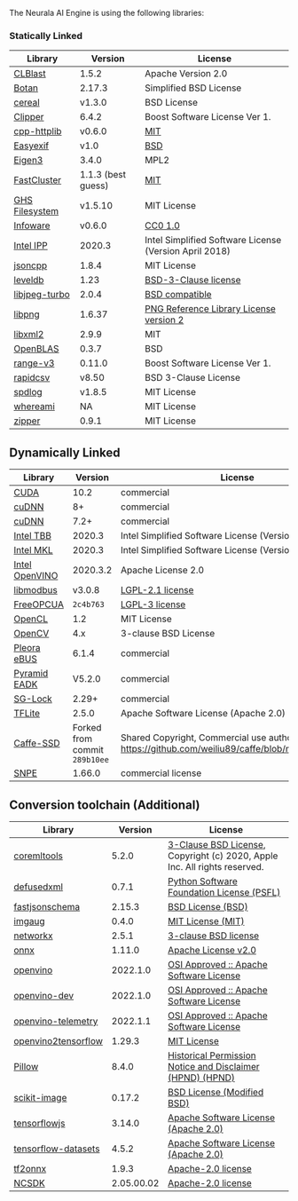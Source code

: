 The Neurala AI Engine is using the following libraries:

### Statically Linked

| Library | Version | License | 
| ------------- | ------------- | ------------- |
| [CLBlast](https://github.com/CNugteren/CLBlast) | 1.5.2 | Apache Version 2.0 |
| [Botan](https://botan.randombit.net/) | 2.17.3 | Simplified BSD License |
| [cereal](http://uscilab.github.io/cereal/) | v1.3.0 | BSD License |
| [Clipper](http://www.angusj.com) | 6.4.2 | Boost Software License Ver 1. |
| [cpp-httplib](https://github.com/yhirose/cpp-httplib) | v0.6.0 | [MIT](https://github.com/yhirose/cpp-httplib/blob/master/LICENSE) |
| [Easyexif](https://github.com/mayanklahiri/easyexif/tags) | v1.0 | [BSD](https://github.com/mayanklahiri/easyexif/blob/master/LICENSE) |
| [Eigen3](http://eigen.tuxfamily.org/) | 3.4.0 | MPL2 |
| [FastCluster](http://danifold.net/fastcluster.html) | 1.1.3 (best guess) | [MIT](https://github.com/dmuellner/fastcluster/blob/master/COPYING.txt) |
| [GHS Filesystem](https://github.com/gulrak/filesystem) | v1.5.10 | MIT License |
| [Infoware](https://github.com/ThePhD/infoware) | v0.6.0 | [CC0 1.0](https://github.com/ThePhD/infoware/blob/main/LICENSE) |
| [Intel IPP](https://www.intel.com/content/www/us/en/developer/tools/oneapi/ipp.html#gs.9l2ebd) | 2020.3 | Intel Simplified Software License (Version April 2018) |
| [jsoncpp](https://github.com/open-source-parsers/jsoncpp) | 1.8.4 | MIT License |
| [leveldb](https://github.com/google/leveldb) | 1.23 | [BSD-3-Clause license](https://github.com/google/leveldb/blob/main/LICENSE) |
| [libjpeg-turbo](https://github.com/libjpeg-turbo/libjpeg-turbo) | 2.0.4 | [BSD compatible](https://github.com/libjpeg-turbo/libjpeg-turbo/blob/master/LICENSE.md) |
| [libpng](http://www.libpng.org/pub/png/libpng.html) | 1.6.37 | [PNG Reference Library License version 2](http://www.libpng.org/pub/png/src/libpng-LICENSE.txt) |
| [libxml2](https://gitlab.gnome.org/GNOME/libxml2) | 2.9.9 | MIT |
| [OpenBLAS](https://www.openblas.net/) | 0.3.7 | BSD |
| [range-v3](https://github.com/ericniebler/range-v3) | 0.11.0 | Boost Software License Ver 1. |
| [rapidcsv](https://github.com/d99kris/rapidcsv) | v8.50 | BSD 3-Clause License |
| [spdlog](https://github.com/gabime/spdlog) | v1.8.5 |  MIT License |
| [whereami](https://github.com/gpakosz/whereami) | NA | MIT License |
| [zipper](https://github.com/sebastiandev/zipper) | 0.9.1 | MIT License |

## Dynamically Linked

| Library | Version | License | 
| ------------- | ------------- | ------------- |
| [CUDA](https://developer.nvidia.com/cuda-downloads) | 10.2 | commercial |
| [cuDNN](https://developer.nvidia.com/cudnn) | 8+ | commercial |
| [cuDNN](https://developer.nvidia.com/tensorrt) | 7.2+ | commercial |
| [Intel TBB](https://www.intel.com/content/www/us/en/developer/tools/oneapi/onetbb.html#gs.9l2e5l) | 2020.3 | Intel Simplified Software License (Version April 2020) |
| [Intel MKL](https://www.intel.com/content/www/us/en/develop/documentation/get-started-with-mkl-for-dpcpp/top.html)      | 2020.3 | Intel Simplified Software License (Version April 2018) | 
| [Intel OpenVINO](https://github.com/openvinotoolkit/openvino) | 2020.3.2 | Apache License 2.0 |
| [libmodbus](https://github.com/stephane/libmodbus) | v3.0.8 | [LGPL-2.1 license](https://github.com/stephane/libmodbus/blob/master/COPYING.LESSER) |
| [FreeOPCUA](https://github.com/FreeOpcUa/freeopcua) | `2c4b763` | [LGPL-3 license](https://github.com/FreeOpcUa/freeopcua/blob/master/COPYING) |
| [OpenCL](https://www.khronos.org/opencl/) | 1.2 | MIT License |
| [OpenCV](https://opencv.org/) | 4.x | 3-clause BSD License |
| [Pleora eBUS](https://www.pleora.com/machine-vision-automation/ebus-sdk/) | 6.1.4 | commercial |
| [Pyramid EADK](https://pyramidsolutions.com/product/netstax-ethernetip-adapter-development-kit-eadk/) | V5.2.0 | commercial |
| [SG-Lock](https://www.sg-lock.com/) | 2.29+ | commercial |
| [TFLite](https://www.tensorflow.org/lite/) | 2.5.0 | Apache Software License (Apache 2.0) |
| [Caffe-SSD](https://github.com/weiliu89/caffe) | Forked from commit `289b10ee` | Shared Copyright, Commercial use authorized, https://github.com/weiliu89/caffe/blob/master/LICENSE |
| [SNPE](https://developer.qualcomm.com/software/qualcomm-neural-processing-sdk) | 1.66.0 | commercial license |

## Conversion toolchain (Additional)

| Library | Version | License | 
| ------------- | ------------- | ------------- |
| [coremltools](https://github.com/apple/coremltools) | 5.2.0 | [3-Clause BSD License](https://opensource.org/licenses/BSD-3-Clause), Copyright (c) 2020, Apple Inc. All rights reserved. |
| [defusedxml](https://github.com/tiran/defusedxml) | 0.7.1 | [Python Software Foundation License (PSFL)](https://github.com/tiran/defusedxml/blob/main/LICENSE) |
| [fastjsonschema](https://github.com/horejsek/python-fastjsonschema) | 2.15.3 | [BSD License (BSD)](https://github.com/horejsek/python-fastjsonschema/blob/master/LICENSE) |
| [imgaug](https://github.com/aleju/imgaug) | 0.4.0 | [MIT License (MIT)](https://github.com/aleju/imgaug/blob/master/LICENSE) |
| [networkx](https://networkx.org/) | 2.5.1 | [3-clause BSD license](https://raw.githubusercontent.com/networkx/networkx/master/LICENSE.txt) |
| [onnx](https://github.com/onnx/onnx) | 1.11.0 | [Apache License v2.0](https://pypi.org/project/onnx/LICENSE) |
| [openvino](https://docs.openvino.ai/latest/index.html) | 2022.1.0 | [OSI Approved :: Apache Software License](https://github.com/openvinotoolkit/openvino/tree/2022.1.1#license) |
| [openvino-dev](https://docs.openvino.ai/latest/index.html) | 2022.1.0 | [OSI Approved :: Apache Software License](https://github.com/openvinotoolkit/openvino/tree/2022.1.1#license) |
| [openvino-telemetry](https://docs.openvino.ai/latest/index.html) | 2022.1.1 | [OSI Approved :: Apache Software License](https://github.com/openvinotoolkit/openvino/tree/2022.1.1#license) |
| [openvino2tensorflow](https://github.com/PINTO0309/openvino2tensorflow) | 1.29.3 | [MIT License](https://github.com/PINTO0309/openvino2tensorflow/blob/main/LICENSE) |
| [Pillow](https://python-pillow.org/) | 8.4.0 | [Historical Permission Notice and Disclaimer (HPND) (HPND)](https://github.com/python-pillow/Pillow/blob/main/LICENSE) |
| [scikit-image](https://scikit-image.org/) | 0.17.2 | [BSD License (Modified BSD)](https://github.com/scikit-image/scikit-image/blob/main/LICENSE.txt) |
| [tensorflowjs](https://js.tensorflow.org/) | 3.14.0 | [Apache Software License (Apache 2.0)](https://github.com/tensorflow/tensorflow/blob/master/LICENSE) |
| [tensorflow-datasets](https://github.com/tensorflow/datasets) | 4.5.2 | [Apache Software License (Apache 2.0)](https://github.com/tensorflow/tensorflow/blob/master/LICENSE) |
| [tf2onnx](https://github.com/onnx/tensorflow-onnx) | 1.9.3 | [Apache-2.0 license](https://github.com/onnx/tensorflow-onnx/blob/main/LICENSE) |
| [NCSDK](https://github.com/movidius/ncsdk) | 2.05.00.02 | [Apache-2.0 license](https://github.com/movidius/ncsdk/blob/master/LICENSE) |
